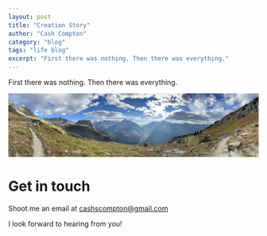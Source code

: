```yaml
---
layout: post
title: "Creation Story"
author: "Cash Compton"
category: "blog"
tags: "life blog"
excerpt: "First there was nothing. Then there was everything."
---
```


First there was nothing. Then there was everything.

<img src="/public/glacier-np-pano.jpeg" style="flex:1;" />

# Get in touch

Shoot me an email at cashscompton@gmail.com

I look forward to hearing from you!
